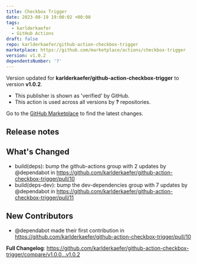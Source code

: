 ```yaml
---
title: Checkbox Trigger
date: 2023-08-19 19:00:02 +00:00
tags:
  - karlderkaefer
  - GitHub Actions
draft: false
repo: karlderkaefer/github-action-checkbox-trigger
marketplace: https://github.com/marketplace/actions/checkbox-trigger
version: v1.0.2
dependentsNumber: '?'
---
```



Version updated for **karlderkaefer/github-action-checkbox-trigger** to version **v1.0.2**.
- This publisher is shown as 'verified' by GitHub.
- This action is used across all versions by **?** repositories.

Go to the [GitHub Marketplace](https://github.com/marketplace/actions/checkbox-trigger) to find the latest changes.

## Release notes

## What's Changed
* build(deps): bump the github-actions group with 2 updates by @dependabot in https://github.com/karlderkaefer/github-action-checkbox-trigger/pull/10
* build(deps-dev): bump the dev-dependencies group with 7 updates by @dependabot in https://github.com/karlderkaefer/github-action-checkbox-trigger/pull/11

## New Contributors
* @dependabot made their first contribution in https://github.com/karlderkaefer/github-action-checkbox-trigger/pull/10

**Full Changelog**: https://github.com/karlderkaefer/github-action-checkbox-trigger/compare/v1.0.0...v1.0.2

